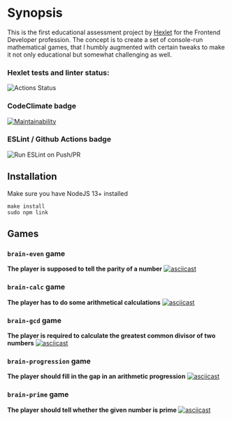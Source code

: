 # Synopsis

This is the first educational assessment project by [Hexlet](https://hexlet.io) for the Frontend Developer profession. The concept is to create a set of console-run mathematical games, that I humbly augmented with certain tweaks to make it not only educational but somewhat challenging as well. 

### Hexlet tests and linter status:
![Actions Status](/workflows/hexlet-check/badge.svg)

### CodeClimate badge
[![Maintainability](https://api.codeclimate.com/v1/badges/a99a88d28ad37a79dbf6/maintainability)](https://codeclimate.com/github/codeclimate/codeclimate/maintainability)

### ESLint / Github Actions badge
![Run ESLint on Push/PR](https://github.com/octaharon/frontend-project-lvl1/workflows/Run%20ESLint%20on%20Push/PR/badge.svg)

## Installation
Make sure you have NodeJS 13+ installed
```shell script
make install
sudo npm link
```

## Games

### `brain-even` game
**The player is supposed to tell the parity of a number**
[![asciicast](https://asciinema.org/a/372142.svg)](https://asciinema.org/a/372142)

### `brain-calc` game
**The player has to do some arithmetical calculations**
[![asciicast](https://asciinema.org/a/372258.svg)](https://asciinema.org/a/372258)

### `brain-gcd` game
**The player is required to calculate the greatest common divisor of two numbers**
[![asciicast](https://asciinema.org/a/372301.svg)](https://asciinema.org/a/372301)

### `brain-progression` game
**The player should fill in the gap in an arithmetic progression**
[![asciicast](https://asciinema.org/a/372310.svg)](https://asciinema.org/a/372310)

### `brain-prime` game
**The player should tell whether the given number is prime**
[![asciicast](https://asciinema.org/a/372405.svg)](https://asciinema.org/a/372405)